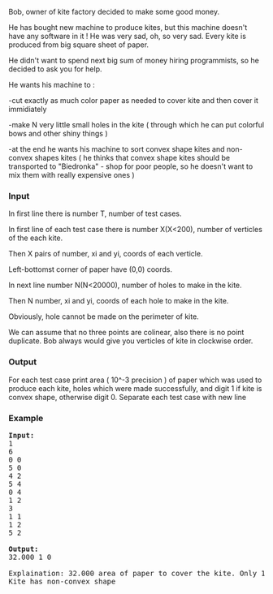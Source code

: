 <p>Bob, owner of kite factory decided to make some good money.</p>
<p>He has bought new machine to produce kites, but this machine doesn't have any software in it ! He was very sad, oh, so very sad. Every kite is produced from big square sheet of paper.</p>
<p>He didn't want to spend next big sum of money hiring programmists, so he decided to ask you for help.</p>
<p>He wants his machine to :</p>
<p>-cut exactly as much color paper as needed to cover kite and then cover it immidiately</p>
<p>-make N very little small holes in the kite ( through which he can put colorful bows and other shiny things )</p>
<p>-at the end he wants his machine to sort convex shape kites and non-convex shapes kites ( he thinks that convex shape kites should be transported to "Biedronka" - shop for poor people, so he doesn't want to mix them with really expensive ones )</p>
<h3>Input</h3>
<p>In first line there is number T, number of test cases.</p>
<p>In first line of each test case there is number X(X&lt;200), number of verticles of the each kite.</p>
<p>Then X pairs of number, xi and yi, coords of each verticle.</p>
<p>Left-bottomst corner of paper have (0,0) coords.</p>
<p>In next line number N(N&lt;20000), number of holes to make in the kite.</p>
<p>Then N number, xi and yi, coords of each hole to make in the kite.</p>
<p>Obviously, hole cannot be made on the perimeter of kite.</p>
<p>We can assume that no three points are colinear, also there is no point duplicate. Bob always would give you verticles of kite in clockwise order.</p>
<h3>Output</h3>
<p>For each test case print area ( 10^-3 precision ) of paper which was used to produce each kite, holes which were made successfully, and digit 1 if kite is convex shape, otherwise digit 0. Separate each test case with new line</p>
<h3>Example</h3>
<pre><strong>Input:</strong><br>1<br>6<br>0 0<br>5 0<br>4 2<br>5 4<br>0 4<br>1 2<br>3<br>1 1<br>1 2<br>5 2<br><br><strong>Output:</strong><br>32.000 1 0<br><br>Explaination: 32.000 area of paper to cover the kite. Only 1st hole can be made successfully (2nd is on parimeter, 3rd is out the kite)<br>Kite has non-convex shape<br></pre>